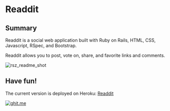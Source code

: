 # Readdit

## Summary
Readdit is a social web application built with Ruby on Rails, HTML, CSS, Javascript, RSpec, and Bootstrap.

Readdit allows you to post, vote on, share, and favorite links and comments.

![rsz_readme_shot](https://cloud.githubusercontent.com/assets/12492121/20918306/5e1e5954-bb64-11e6-965d-71809b8aa32a.png)

## Have fun!

The current version is deployed on Heroku: [Readdit](http://readdit-app.herokuapp.com/)

[![ghit.me](https://ghit.me/badge.svg?repo=ver2point0/Readdit)](https://ghit.me/repo/ver2point0/Readdit)